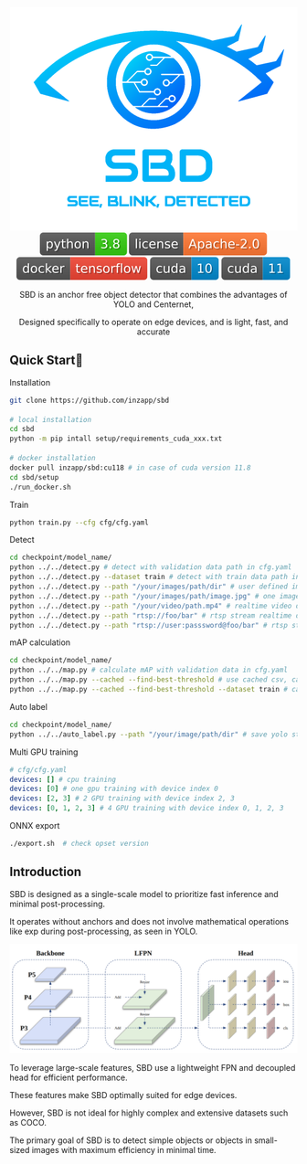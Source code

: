 <div align="center">
  <img src="/md/logo.png" width="503px"><br>
  
  <img src="/md/badge_python.svg"/>
  <img src="/md/badge_license.svg"/>
  <img src="/md/badge_docker.svg"/>
  <img src="/md/badge_cuda10.svg"/>
  <img src="/md/badge_cuda11.svg"/>
  
  SBD is an anchor free object detector that combines the advantages of YOLO and Centernet,
  
  Designed specifically to operate on edge devices, and is light, fast, and accurate
  
</div>

## Quick Start🚀
Installation
```bash
git clone https://github.com/inzapp/sbd

# local installation
cd sbd
python -m pip intall setup/requirements_cuda_xxx.txt

# docker installation
docker pull inzapp/sbd:cu118 # in case of cuda version 11.8
cd sbd/setup
./run_docker.sh
```

Train
```bash
python train.py --cfg cfg/cfg.yaml
```

Detect
```bash
cd checkpoint/model_name/
python ../../detect.py # detect with validation data path in cfg.yaml
python ../../detect.py --dataset train # detect with train data path in cfg.yaml
python ../../detect.py --path "/your/images/path/dir" # user defined image path dir
python ../../detect.py --path "/your/images/path/image.jpg" # one image detection
python ../../detect.py --path "/your/video/path.mp4" # realtime video detection
python ../../detect.py --path "rtsp://foo/bar" # rtsp stream realtime detection
python ../../detect.py --path "rtsp://user:passsword@foo/bar" # rtsp stream case need authentication
```

mAP calculation
```bash
cd checkpoint/model_name/
python ../../map.py # calculate mAP with validation data in cfg.yaml
python ../../map.py --cached --find-best-threshold # use cached csv, calculate mAP with best confidence threshold for each class
python ../../map.py --cached --find-best-threshold --dataset train # calculate mAP with train data in cfg.yaml
```

Auto label
```bash
cd checkpoint/model_name/
python ../../auto_label.py --path "/your/image/path/dir" # save yolo style label with predicted result
```

Multi GPU training
```yaml
# cfg/cfg.yaml
devices: [] # cpu training
devices: [0] # one gpu training with device index 0
devices: [2, 3] # 2 GPU training with device index 2, 3
devices: [0, 1, 2, 3] # 4 GPU training with device index 0, 1, 2, 3
```

ONNX export
```bash
./export.sh  # check opset version
```

## Introduction

SBD is designed as a single-scale model to prioritize fast inference and minimal post-processing.

It operates without anchors and does not involve mathematical operations like exp during post-processing, as seen in YOLO.

<img src="/md/structure.png" width="1000px"><br>

To leverage large-scale features, SBD use a lightweight FPN and decoupled head for efficient performance.

These features make SBD optimally suited for edge devices.

However, SBD is not ideal for highly complex and extensive datasets such as COCO.

The primary goal of SBD is to detect simple objects or objects in small-sized images with maximum efficiency in minimal time.
